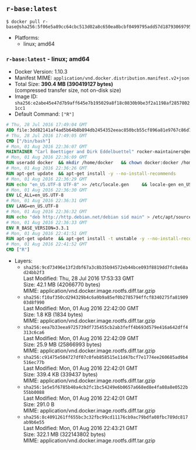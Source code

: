 ## `r-base:latest`

```console
$ docker pull r-base@sha256:5f06e5a89cc64cbc513d02a8c650ea8bcbf0499795add57d18793069795c6f8d
```

-	Platforms:
	-	linux; amd64

### `r-base:latest` - linux; amd64

-	Docker Version: 1.10.3
-	Manifest MIME: `application/vnd.docker.distribution.manifest.v2+json`
-	Total Size: **390.4 MB (390419127 bytes)**  
	(compressed transfer size, not on-disk size)
-	Image ID: `sha256:e2abe45e47d7b9aff645e7b195029a8f18c0830b9be3f2a1198af28578021cc1`
-	Default Command: `["R"]`

```dockerfile
# Thu, 28 Jul 2016 17:49:04 GMT
ADD file:3dd82141af4ad5b64b8b894db2454352eeac850bcb55cf896a81e9767c86d727 in /
# Thu, 28 Jul 2016 17:49:05 GMT
CMD ["/bin/bash"]
# Mon, 01 Aug 2016 22:36:07 GMT
MAINTAINER "Carl Boettiger and Dirk Eddelbuettel" rocker-maintainers@eddelbuettel.com
# Mon, 01 Aug 2016 22:36:09 GMT
RUN useradd docker 	&& mkdir /home/docker 	&& chown docker:docker /home/docker 	&& addgroup docker staff
# Mon, 01 Aug 2016 22:36:26 GMT
RUN apt-get update 	&& apt-get install -y --no-install-recommends 		ed 		less 		locales 		vim-tiny 		wget 		ca-certificates 	&& rm -rf /var/lib/apt/lists/*
# Mon, 01 Aug 2016 22:36:29 GMT
RUN echo "en_US.UTF-8 UTF-8" >> /etc/locale.gen 	&& locale-gen en_US.utf8 	&& /usr/sbin/update-locale LANG=en_US.UTF-8
# Mon, 01 Aug 2016 22:36:30 GMT
ENV LC_ALL=en_US.UTF-8
# Mon, 01 Aug 2016 22:36:31 GMT
ENV LANG=en_US.UTF-8
# Mon, 01 Aug 2016 22:36:32 GMT
RUN echo "deb http://http.debian.net/debian sid main" > /etc/apt/sources.list.d/debian-unstable.list 	&& echo 'APT::Default-Release "testing";' > /etc/apt/apt.conf.d/default
# Mon, 01 Aug 2016 22:36:33 GMT
ENV R_BASE_VERSION=3.3.1
# Mon, 01 Aug 2016 22:41:51 GMT
RUN apt-get update 	&& apt-get install -t unstable -y --no-install-recommends 		littler                 r-cran-littler 		r-base=${R_BASE_VERSION}* 		r-base-dev=${R_BASE_VERSION}* 		r-recommended=${R_BASE_VERSION}*         && echo 'options(repos = c(CRAN = "https://cran.rstudio.com/"), download.file.method = "libcurl")' >> /etc/R/Rprofile.site         && echo 'source("/etc/R/Rprofile.site")' >> /etc/littler.r 	&& ln -s /usr/share/doc/littler/examples/install.r /usr/local/bin/install.r 	&& ln -s /usr/share/doc/littler/examples/install2.r /usr/local/bin/install2.r 	&& ln -s /usr/share/doc/littler/examples/installGithub.r /usr/local/bin/installGithub.r 	&& ln -s /usr/share/doc/littler/examples/testInstalled.r /usr/local/bin/testInstalled.r 	&& install.r docopt 	&& rm -rf /tmp/downloaded_packages/ /tmp/*.rds 	&& rm -rf /var/lib/apt/lists/*
# Mon, 01 Aug 2016 22:41:52 GMT
CMD ["R"]
```

-	Layers:
	-	`sha256:9cd73496e13f2dbf67a3c8b35b94572eb44bce093f8819dd7fc8e68ad24bb2f3`  
		Last Modified: Thu, 28 Jul 2016 17:53:33 GMT  
		Size: 42.1 MB (42066770 bytes)  
		MIME: application/vnd.docker.image.rootfs.diff.tar.gzip
	-	`sha256:f10af350cd294329b4c6a9b9a85ef0b2785794ffcf8340275fa8190903d8f990`  
		Last Modified: Mon, 01 Aug 2016 22:42:00 GMT  
		Size: 1.8 KB (1834 bytes)  
		MIME: application/vnd.docker.image.rootfs.diff.tar.gzip
	-	`sha256:eea7b33eea9725739df735455cb2ab3feff4b693d579e416a642dff4313c6ca6`  
		Last Modified: Mon, 01 Aug 2016 22:42:09 GMT  
		Size: 25.9 MB (25866993 bytes)  
		MIME: application/vnd.docker.image.rootfs.diff.tar.gzip
	-	`sha256:c91475e504727df07c0feb858515e11d47bcf7e1774ee260685ad9b4516ec77b`  
		Last Modified: Mon, 01 Aug 2016 22:42:01 GMT  
		Size: 339.4 KB (339437 bytes)  
		MIME: application/vnd.docker.image.rootfs.diff.tar.gzip
	-	`sha256:1e5e5f6785b40a4cb2fc1bc54249e6b0657a668ed8e4fa08a8e0522b55bb0088`  
		Last Modified: Mon, 01 Aug 2016 22:42:01 GMT  
		Size: 291.0 B  
		MIME: application/vnd.docker.image.rootfs.diff.tar.gzip
	-	`sha256:8c4091261ff655bc3c32fbc99cd11176cb9ac79bdfa08fbc789dc817ab9b6e55`  
		Last Modified: Mon, 01 Aug 2016 22:43:21 GMT  
		Size: 322.1 MB (322143802 bytes)  
		MIME: application/vnd.docker.image.rootfs.diff.tar.gzip
